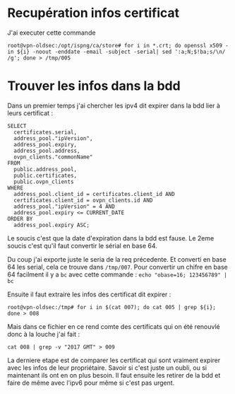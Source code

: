 <!-- Liberation des ipv4 -->

# Recupération infos certificat
J'ai executer cette commande 

```
root@vpn-oldsec:/opt/ispng/ca/store# for i in *.crt; do openssl x509 -in ${i} -noout -enddate -email -subject -serial| sed ':a;N;$!ba;s/\n/ /g'; done > /tmp/005
```

# Trouver les infos dans la bdd

Dans un premier temps j'ai chercher les ipv4 dit expirer dans la bdd lier à leurs certificat : 
```
SELECT 
  certificates.serial, 
  address_pool."ipVersion", 
  address_pool.expiry, 
  address_pool.address, 
  ovpn_clients."commonName"
FROM 
  public.address_pool, 
  public.certificates, 
  public.ovpn_clients
WHERE 
  address_pool.client_id = certificates.client_id AND
  certificates.client_id = ovpn_clients.id AND
  address_pool."ipVersion" = 4 AND
  address_pool.expiry <= CURRENT_DATE
ORDER BY
  address_pool.expiry ASC;
```

Le soucis c'est que la date d'expiration dans la bdd est fause. Le 2eme soucis c'est qu'il faut convertir le sérial en base 64.

Du coup j'ai exporte juste le seria de la req précedente. Et converti en base 64 les serial, cela ce trouve dans `/tmp/007`. Pour convertir un chifre en base 64 facilment il y a `bc` avec cette commande : `echo "obase=16; 123456789" | bc`

Ensuite il faut extraire les infos des certificat dit expirer : 
```
root@vpn-oldsec:/tmp# for i in $(cat 007); do cat 005 | grep ${i}; done > 008
```

Mais dans ce fichier en ce rend comte des certificats qui on été renouvlé donc à la louche j'ai fait :
```
cat 008 | grep -v "2017 GMT" > 009
```


La derniere etape est de comparer les certificat qui sont vraiment expirer avec les infos de leur propriétaire. Savoir si c'est juste un oubli, ou si maintenant ils ont en on plus besoin.
Il faut ensuite les retirer de la bdd et faire de même avec l'ipv6 pour même si c'est pas urgent.